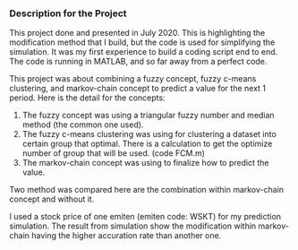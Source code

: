 ### Description for the Project

This project done and presented in July 2020. 
This is highlighting the modification method that I build, but the code is used for simplifying the simulation.
It was my first experience to build a coding script end to end.
The code is running in MATLAB, and so far away from a perfect code.

This project was about combining a fuzzy concept, fuzzy c-means clustering, and markov-chain concept to predict a value for the next 1 period.
Here is the detail for the concepts:
1. The fuzzy concept was using a triangular fuzzy number and median method (the common one used).
2. The fuzzy c-means clustering was using for clustering a dataset into certain group that optimal. 
  There is a calculation to get the optimize number of group that will be used. (code FCM.m)
3. The markov-chain concept was using to finalize how to predict the value.

Two method was compared here are the combination within markov-chain concept and without it.

I used a stock price of one emiten (emiten code: WSKT) for my prediction simulation.
The result from simulation show the modification within markov-chain having the higher accuration rate than another one.
